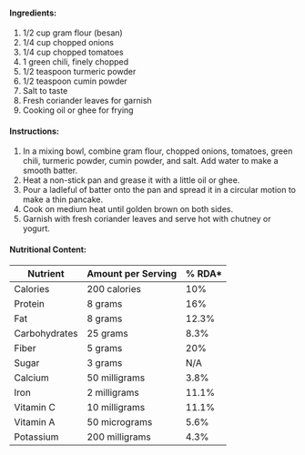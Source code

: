 #### Ingredients:

1. 1/2 cup gram flour (besan)
2. 1/4 cup chopped onions
3. 1/4 cup chopped tomatoes
4. 1 green chili, finely chopped
5. 1/2 teaspoon turmeric powder
6. 1/2 teaspoon cumin powder
7. Salt to taste
8. Fresh coriander leaves for garnish
9. Cooking oil or ghee for frying

#### Instructions:

1. In a mixing bowl, combine gram flour, chopped onions, tomatoes, green chili, turmeric powder, cumin powder, and salt. Add water to make a smooth batter.
2. Heat a non-stick pan and grease it with a little oil or ghee.
3. Pour a ladleful of batter onto the pan and spread it in a circular motion to make a thin pancake.
4. Cook on medium heat until golden brown on both sides.
5. Garnish with fresh coriander leaves and serve hot with chutney or yogurt.

#### Nutritional Content:

| Nutrient      | Amount per Serving | % RDA* |
| ------------- | ------------------ | ------ |
| Calories      | 200 calories       | 10%    |
| Protein       | 8 grams            | 16%    |
| Fat           | 8 grams            | 12.3%  |
| Carbohydrates | 25 grams           | 8.3%   |
| Fiber         | 5 grams            | 20%    |
| Sugar         | 3 grams            | N/A    |
| Calcium       | 50 milligrams      | 3.8%   |
| Iron          | 2 milligrams       | 11.1%  |
| Vitamin C     | 10 milligrams      | 11.1%  |
| Vitamin A     | 50 micrograms      | 5.6%   |
| Potassium     | 200 milligrams     | 4.3%   |